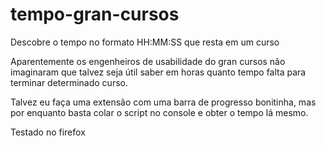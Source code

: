 # tempo-gran-cursos
Descobre o tempo no formato HH:MM:SS que resta em um curso

Aparentemente os engenheiros de usabilidade do gran cursos não imaginaram que talvez seja útil saber em horas quanto tempo falta para terminar determinado curso.

Talvez eu faça uma extensão com uma barra de progresso bonitinha, mas por enquanto basta colar o script no console e obter o tempo lá mesmo.

Testado no firefox
